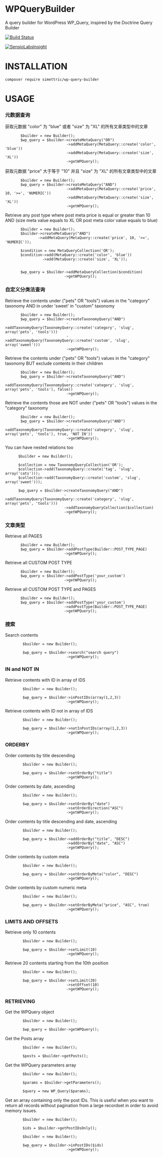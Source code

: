 # WPQueryBuilder
A query builder for WordPress WP_Query, inspired by the Doctrine Query Builder

[![Build Status](https://travis-ci.org/Simettric/WPQueryBuilder.svg?branch=master)](https://travis-ci.org/Simettric/WPQueryBuilder)

[![SensioLabsInsight](https://insight.sensiolabs.com/projects/63480142-e1dd-40c8-ac7c-24dd82434297/big.png)](https://insight.sensiolabs.com/projects/63480142-e1dd-40c8-ac7c-24dd82434297)


INSTALLATION
=============

    composer require simettric/wp-query-builder

USAGE
=====

### 元数据查询


获取元数据 "color" 为 "blue" 或者 "size" 为 "XL" 的所有文章类型中的文章

           $builder = new Builder();
           $wp_query = $builder->createMetaQuery("OR")
                                ->addMetaQuery(MetaQuery::create('color', 'blue'))
                                ->addMetaQuery(MetaQuery::create('size', 'XL'))
                                ->getWPQuery();
                                
                                
获取元数据 "price" 大于等于 "10" 并且 "size" 为 "XL" 的所有文章类型中的文章
               
           $builder = new Builder();
           $wp_query = $builder->createMetaQuery("AND")
                                ->addMetaQuery(MetaQuery::create('price', 10, '>=', 'NUMERIC'))
                                ->addMetaQuery(MetaQuery::create('size', 'XL'))
                                ->getWPQuery();  
                                
                                
 Retrieve any post type where post meta price is equal or greater than 10 AND (size meta value equals to XL OR post meta color value equals to blue)                              
                                
           $builder = new Builder();
           $builder->createMetaQuery("AND")
                   ->addMetaQuery(MetaQuery::create('price', 10, '>=', 'NUMERIC'));
                        
           $condition = new MetaQueryCollection('OR');
           $condition->add(MetaQuery::create('color', 'blue'))
                     ->add(MetaQuery::create('size', 'XL'));
                     
                     
           $wp_query = $builder->addMetaQueryCollection($condition)
                               ->getWPQuery();  
                               
### 自定义分类法查询


Retrieve the contents under ("pets" OR "tools") values in the "category" taxonomy AND in under 'sweet' in "custom" taxonomy

           $builder = new Builder();
           $wp_query = $builder->createTaxonomyQuery("AND")
                                ->addTaxonomyQuery(TaxonomyQuery::create('category', 'slug', array('pets', 'tools')))
                                ->addTaxonomyQuery(TaxonomyQuery::create('custom', 'slug', array('sweet')))
                                ->getWPQuery();
                                
                                
Retrieve the contents under ("pets" OR "tools") values in the "category" taxonomy BUT exclude contents in their children

           $builder = new Builder();
           $wp_query = $builder->createTaxonomyQuery("AND")
                                ->addTaxonomyQuery(TaxonomyQuery::create('category', 'slug', array('pets', 'tools'), false))
                                ->getWPQuery();
                                
Retrieve the contents those are NOT under ("pets" OR "tools") values in the "category" taxonomy

           $builder = new Builder();
           $wp_query = $builder->createTaxonomyQuery("AND")
                                ->addTaxonomyQuery(TaxonomyQuery::create('category', 'slug', array('pets', 'tools'), true, 'NOT IN'))
                                ->getWPQuery();
                                
You can have nested relations too

          $builder = new Builder();
          
          $collection = new TaxonomyQueryCollection('OR');
          $collection->add(TaxonomyQuery::create('tag', 'slug', array('cats')));
          $collection->add(TaxonomyQuery::create('custom', 'slug', array('sweet')));
          
          $wp_query = $builder->createTaxonomyQuery("AND")
                               ->addTaxonomyQuery(TaxonomyQuery::create('category', 'slug', array('pets', 'tools')))
                               ->addTaxonomyQueryCollection($collection)
                               ->getWPQuery();     
                                                       

### 文章类型

Retrieve all PAGES

           $builder = new Builder();
           $wp_query = $builder->addPostType(Builder::POST_TYPE_PAGE)
                               ->getWPQuery();
           
Retrieve all CUSTOM POST TYPE

           $builder = new Builder();
           $wp_query = $builder->addPostType('your_custom')
                               ->getWPQuery();
           
Retrieve all CUSTOM POST TYPE and PAGES

           $builder = new Builder();
           $wp_query = $builder->addPostType('your_custom')
                               ->addPostType(Builder::POST_TYPE_PAGE)
                               ->getWPQuery();
                               
    
### 搜索

Search contents

            $builder = new Builder();
    
            $wp_query = $builder->search("search query")
                                ->getWPQuery();

     
### IN and NOT IN

Retrieve contents with ID in array of IDS

            $builder = new Builder();
    
            $wp_query = $builder->inPostIDs(array(1,2,3))
                                ->getWPQuery();
            
Retrieve contents with ID not in array of IDS

            $builder = new Builder();
    
            $wp_query = $builder->notInPostIDs(array(1,2,3))
                                ->getWPQuery();
      
      
### ORDERBY

Order contents by title descending

            $builder = new Builder();
    
            $wp_query = $builder->setOrderBy("title")
                                ->getWPQuery();
            
           
Order contents by date, ascending

            $builder = new Builder();
    
            $wp_query = $builder->setOrderBy("date")
                                ->setOrderDirection("ASC")
                                ->getWPQuery();
                                
                                
Order contents by title descending and date, ascending

            $builder = new Builder();
    
            $wp_query = $builder->addOrderBy("title", "DESC")
                                ->addOrderBy("date", "ASC")
                                ->getWPQuery();
                                
                                
Order contents by custom meta

            $builder = new Builder();
    
            $wp_query = $builder->setOrderByMeta("color", "DESC")
                                ->getWPQuery();
            
            
Order contents by custom numeric meta

            $builder = new Builder();
    
            $wp_query = $builder->setOrderByMeta("price", "ASC", true)
                                ->getWPQuery();
            
            
### LIMITS AND OFFSETS

Retrieve only 10 contents

            $builder = new Builder();
    
            $wp_query = $builder->setLimit(10)
                                ->getWPQuery();
            
           
Retrieve 20 contents starting from the 10th position

            $builder = new Builder();
    
            $wp_query = $builder->setLimit(20)
                                ->setOffset(10)
                                ->getWPQuery();

### RETRIEVING


Get the WPQuery object

            $builder = new Builder();
    
            $wp_query = $builder->getWPQuery();
            
            
Get the Posts array

            $builder = new Builder();
    
            $posts = $builder->getPosts();
            
            
Get the WPQuery parameters array

            $builder = new Builder();
    
            $params = $builder->getParameters();
            
            $query = new WP_Query($params);
            
  
Get an array containing only the post IDs. This is useful when you want to return all records without pagination from a large recordset in order to avoid memory issues.


            $builder = new Builder();
    
            $ids = $builder->getPostIDsOnly();
            
            $builder = new Builder();
            
            $wp_query = $builder->inPostIDs($ids)
                                ->getWPQuery();


